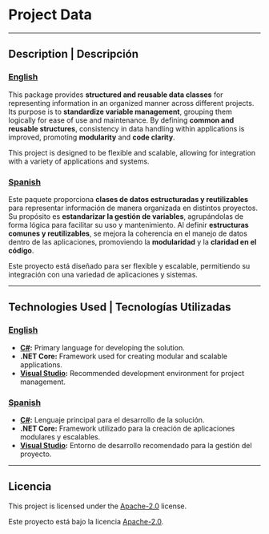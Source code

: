 # Project Data

---

## Description | Descripción
### <ins>English</ins>

This package provides **structured and reusable data classes** for representing information in an organized manner across different projects. Its purpose is to **standardize variable management**, grouping them logically for ease of use and maintenance. By defining **common and reusable structures**, consistency in data handling within applications is improved, promoting **modularity** and **code clarity**.

This project is designed to be flexible and scalable, allowing for integration with a variety of applications and systems.

### <ins>Spanish</ins>

Este paquete proporciona **clases de datos estructuradas y reutilizables** para representar información de manera organizada en distintos proyectos. Su propósito es **estandarizar la gestión de variables**, agrupándolas de forma lógica para facilitar su uso y mantenimiento. Al definir **estructuras comunes y reutilizables**, se mejora la coherencia en el manejo de datos dentro de las aplicaciones, promoviendo la **modularidad** y la **claridad en el código**.

Este proyecto está diseñado para ser flexible y escalable, permitiendo su integración con una variedad de aplicaciones y sistemas.

---

## Technologies Used | Tecnologías Utilizadas
### <ins>English</ins>

- **[C#](https://dotnet.microsoft.com/en-us/languages/csharp):** Primary language for developing the solution.
- **.NET Core:** Framework used for creating modular and scalable applications.
- **[Visual Studio](https://visualstudio.microsoft.com/):** Recommended development environment for project management.

### <ins>Spanish</ins>

- **[C#](https://dotnet.microsoft.com/es-es/languages/csharp):** Lenguaje principal para el desarrollo de la solución.
- **.NET Core:** Framework utilizado para la creación de aplicaciones modulares y escalables.
- **[Visual Studio](https://visualstudio.microsoft.com/es/):** Entorno de desarrollo recomendado para la gestión del proyecto.

---

## Licencia
This project is licensed under the [Apache-2.0](https://www.apache.org/licenses/LICENSE-2.0) license.

Este proyecto está bajo la licencia [Apache-2.0](https://www.apache.org/licenses/LICENSE-2.0).

